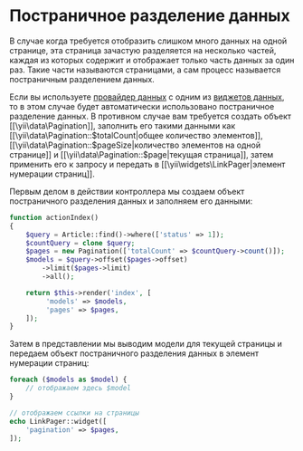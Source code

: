 Постраничное разделение данных
==========

В случае когда требуется отобразить слишком много данных на одной странице, эта страница зачастую 
разделяется на несколько частей, каждая из которых содержит и отображает только часть данных за один раз. 
Такие части называются страницами, а сам процесс называется постраничным разделением данных.
  
Если вы используете [провайдер данных](output-data-providers.md) с одним из [виджетов данных](output-data-widgets.md), 
то в этом случае будет автоматически использовано постраничное разделение данных. В противном случае вам требуется создать объект [[\yii\data\Pagination]],
заполнить его такими данными как [[\yii\data\Pagination::$totalCount|общее количество элементов]],
[[\yii\data\Pagination::$pageSize|количество элементов на одной странице]] и [[\yii\data\Pagination::$page|текущая страница]], затем применить
его к запросу и передать в [[\yii\widgets\LinkPager|элемент нумерации страниц]].


Первым делом в действии контроллера мы создаем объект постраничного разделения данных и заполняем его данными:

```php
function actionIndex()
{
    $query = Article::find()->where(['status' => 1]);
    $countQuery = clone $query;
    $pages = new Pagination(['totalCount' => $countQuery->count()]);
    $models = $query->offset($pages->offset)
        ->limit($pages->limit)
        ->all();

    return $this->render('index', [
         'models' => $models,
         'pages' => $pages,
    ]);
}
```

Затем в представлении мы выводим модели для текущей страницы и передаем объект постраничного разделения данных в элемент нумерации страниц:

```php
foreach ($models as $model) {
    // отображаем здесь $model
}

// отображаем ссылки на страницы
echo LinkPager::widget([
    'pagination' => $pages,
]);
```
